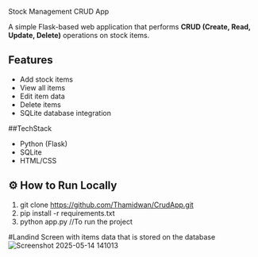 Stock Management CRUD App

A simple Flask-based web application that performs **CRUD (Create, Read, Update, Delete)** operations on stock items.

##  Features
- Add stock items
- View all items
- Edit item data
- Delete items
- SQLite database integration

##TechStack
- Python (Flask)
- SQLite
- HTML/CSS

## ⚙️ How to Run Locally
1. git clone https://github.com/Thamidwan/CrudApp.git
2. pip install -r requirements.txt
3. python app.py     //To run the project

#Landind Screen with items data that is stored on the database
![Screenshot 2025-05-14 141013](https://github.com/user-attachments/assets/2bede859-13d9-4e87-abd8-b7cbb55c7aac)


